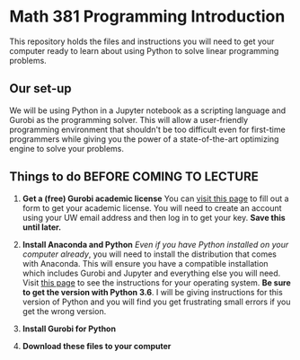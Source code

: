 # Math 381 Programming Introduction

This repository holds the files and instructions you will need to get your computer ready to learn about using Python to solve linear programming problems.

## Our set-up
We will be using Python in a Jupyter notebook as a scripting language and Gurobi as the programming solver. This will allow a user-friendly programming environment that shouldn't be too difficult even for first-time programmers while giving you the power of a state-of-the-art optimizing engine to solve your problems.

## Things to do BEFORE COMING TO LECTURE
1. **Get a (free) Gurobi academic license**
You can [visit this page](http://www.gurobi.com/registration/academic-license-reg) to fill out a form to get your academic license. You will need to create an account using your UW email address and then log in to get your key. **Save this until later.**
1. **Install Anaconda and Python**
*Even if you have Python installed on your computer already*, you will need to install the distribution that comes with Anaconda. This will ensure you have a compatible installation which includes Gurobi and Jupyter and everything else you will need.
    Visit [this page](http://www.gurobi.com/downloads/get-anaconda) to see the instructions for your operating system. **Be sure to get the version with Python 3.6**. I will be giving instructions for this version of Python and you will find you get frustrating small errors if you get the wrong version.



1. **Install Gurobi for Python**

1. **Download these files to your computer**
